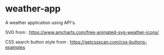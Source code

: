 # weather-app
A weather application using API's.

SVG from : https://www.amcharts.com/free-animated-svg-weather-icons/

CSS search button style from : https://getcssscan.com/css-buttons-examples
